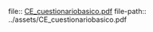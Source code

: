 file:: [CE_cuestionariobasico.pdf](../assets/CE_cuestionariobasico.pdf)
file-path:: ../assets/CE_cuestionariobasico.pdf
